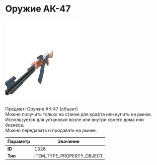 # Оружие АК-47

![Item Image](../img/1326.webp?raw=true)

Предмет: Оружие АК-47 (объект)<br>Можно получить только на станке для крафта или купить на рынке.<br>Используется для установки возле или внутри своего дома или бизнеса.<br>Можно передавать и продавать на рынке.


| Параметр | Значение |
|----------|----------|
| **ID** | 1326 |
| **Тип** | ITEM_TYPE_PROPERTY_OBJECT |

